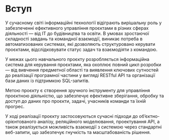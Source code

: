 # Вступ

У сучасному світі інформаційні технології відіграють вирішальну роль у забезпеченні ефективного управління проєктами в різних сферах діяльності — від ІТ до будівництва та освіти. В умовах зростаючої складності завдань та командної взаємодії, виникає потреба в автоматизованих системах, які дозволяють структуровано керувати проєктами, відслідковувати статус задач та взаємодіяти з командою.

У межах цього навчального проєкту розробляється інформаційна система для керування проєктами, яка охоплює повний цикл розробки — від вивчення предметної області та виявлення ключових сутностей до реалізації програмної частини у вигляді RESTful API та організації бази даних із підтримкою SQL-запитів.

Метою проєкту є створення зручного інструменту для управління проєктною діяльністю, що забезпечує ефективне зберігання, обробку та доступ до даних про проєкти, задачі, учасників команди та їхній прогрес.

У ході реалізації проєкту застосовуються сучасні підходи до об’єктно-орієнтованого аналізу, реляційного моделювання, проектування API, а також реалізується можливість взаємодії з системою через стандартні веб-запити, що забезпечує гнучкість та масштабованість рішення.
